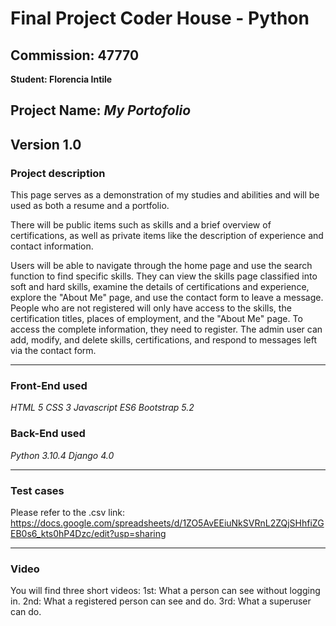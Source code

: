 # Final Project Coder House - Python
## Commission: 47770
**Student: Florencia Intile**

Project Name:
*My Portofolio*
---
Version
1.0
---
### Project description
This page serves as a demonstration of my studies and abilities and will be used as both a resume and a portfolio.

There will be public items such as skills and a brief overview of certifications, as well as private items like the description of experience and contact information.

Users will be able to navigate through the home page and use the search function to find specific skills. They can view the skills page classified into soft and hard skills, examine the details of certifications and experience, explore the "About Me" page, and use the contact form to leave a message. People who are not registered will only have access to the skills, the certification titles, places of employment, and the "About Me" page. To access the complete information, they need to register. The admin user can add, modify, and delete skills, certifications, and respond to messages left via the contact form.

---

### Front-End used
*HTML 5*
*CSS 3*
*Javascript ES6*
*Bootstrap 5.2*


### Back-End used
*Python 3.10.4*
*Django 4.0*

---

### Test cases
Please refer to the .csv link: https://docs.google.com/spreadsheets/d/1ZO5AvEEiuNkSVRnL2ZQjSHhfiZGEB0s6_kts0hP4Dzc/edit?usp=sharing

---

### Video
You will find three short videos:
1st: What a person can see without logging in.
2nd: What a registered person can see and do.
3rd: What a superuser can do.